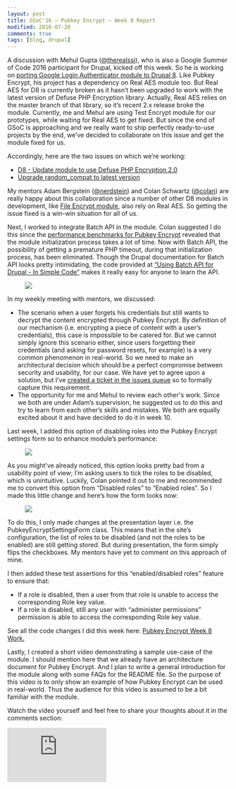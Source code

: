 ```yaml
---
layout: post
title: GSoC'16 – Pubkey Encrypt – Week 8 Report
modified: 2016-07-20
comments: true
tags: [blog, drupal]
---
```


A discussion with Mehul Gupta (<a href="https://www.drupal.org/u/therealssj">@therealssj</a>), who is also a Google Summer of Code 2016 participant for Drupal, kicked off this week. So he is working on <a href="https://summerofcode.withgoogle.com/projects/#4630295898750976">porting Google Login Authenticator module to Drupal 8</a>. Like Pubkey Encrypt, his project has a dependency on Real AES module too. But Real AES for D8 is currently broken as it hasn’t been upgraded to work with the latest version of Defuse PHP Encryption library. Actually, Real AES relies on the master branch of that library, so it’s recent 2.x release broke the module. Currently, me and Mehul are using Test Encrypt module for our prototypes, while waiting for Real AES to get fixed. But since the end of GSoC is approaching and we really want to ship perfectly ready-to-use projects by the end, we’ve decided to collaborate on this issue and get the module fixed for us.

Accordingly, here are the two issues on which we’re working:

* <a href="https://www.drupal.org/node/2727845#comment-11391629">D8 - Update module to use Defuse PHP Encryption 2.0</a>
* <a href="https://www.drupal.org/node/2763787">Upgrade random_compat to latest version</a>

My mentors Adam Bergstein (<a href ='https://www.drupal.org/u/nerdstein'>@nerdstein</a>) and Colan Schwartz (<a href='https://www.drupal.org/u/colan'>@colan</a>) are really happy about this collaboration since a number of other D8 modules in development, like <a href="https://github.com/d8-contrib-modules/file_encrypt">File Encrypt module</a>, also rely on Real AES. So getting the issue fixed is a win-win situation for all of us.

Next, I worked to integrate Batch API in the module. Colan suggested I do this since the <a href ='http://www.talhaparacha.com/gsoc-2016-week-6-report/'>performance benchmarks for Pubkey Encrypt</a> revealed that the module initialization process takes a lot of time. Now with Batch API, the possibility of getting a premature PHP timeout, during that initialization process, has been eliminated.  Though the Drupal documentation for Batch API looks pretty intimidating, the code provided at <a href="http://hardcoredev.com/blog/using-batch-api-in-drupal-7-tutorial-in-simple-code/">“Using Batch API for Drupal - In Simple Code”</a> makes it really easy for anyone to learn the API.

<figure>
  <img src="http://www.talhaparacha.com/batch-api.png">
</figure>

In my weekly meeting with mentors, we discussed:

* The scenario when a user forgets his credentials but still wants to decrypt the content encrypted through Pubkey Encrypt. By definition of our mechanism (i.e. encrypting a piece of content with a user’s credentials), this case is impossible to be catered for. But we cannot simply ignore this scenario either, since users forgetting their credentials (and asking for password resets, for example) is a very common phenomenon in real-world. So we need to make an architectural decision which should be a perfect compromise between security and usability, for our case. We have yet to agree upon a solution, but I’ve <a href="https://www.drupal.org/node/2767549">created a ticket in the issues queue</a> so to formally capture this requirement.
* The opportunity for me and Mehul to review each other's work. Since we both are under Adam’s supervision, he suggested us to do this and try to learn from each other’s skills and mistakes. We both are equally excited about it and have decided to do it in week 10.

Last week, I added this option of disabling roles into the Pubkey Encrypt settings form so to enhance module’s performance:

<figure>
  <img src="http://www.talhaparacha.com/disable-roles.png">
</figure>

As you might’ve already noticed, this option looks pretty bad from a usability point of view; I’m asking users to tick the roles to be disabled, which is unintuitive. Luckily, Colan pointed it out to me and recommended me to convert this option from “Disabled roles” to “Enabled roles”. So I made this little change and here’s how the form looks now:

<figure>
  <img src="http://www.talhaparacha.com/enabled-roles.png">
</figure>

To do this, I only made changes at the presentation layer i.e. the PubkeyEncryptSettingsForm class. This means that in the site’s configuration, the list of roles to be disabled (and not the roles to be enabled) are still getting stored. But during presentation, the form simply flips the checkboxes. My mentors have yet to comment on this approach of mine.

I then added these test assertions for this “enabled/disabled roles” feature to ensure that:

* If a role is disabled, then a user from that role is unable to access the corresponding Role key value.
* If a role is disabled, still any user with “administer permissions” permission is able to access the corresponding Role key value.

See all the code changes I did this week here: <a href="https://github.com/talhaparacha/pubkey_encrypt/compare/a28b6a78ec4a7b318fafc7f854ba94faa3e37e75...talhaparacha:c47f5f8adb70f81dceb4f28404ca2173957dc6d5">Pubkey Encrypt Week 8 Work.</a>

Lastly, I created a short video demonstrating a sample use-case of the module. I should mention here that we already have an architecture document for Pubkey Encrypt. And I plan to write a general introduction for the module along with some FAQs for the README file. So the purpose of this video is to only show an example of how Pubkey Encrypt can be used in real-world. Thus the audience for this video is assumed to be a bit familiar with the module.

Watch the video yourself and feel free to share your thoughts about it in the comments section:

<iframe src="https://player.vimeo.com/video/174876122?color=c9ff23" width="225" height="123" frameborder="0" webkitallowfullscreen mozallowfullscreen allowfullscreen></iframe>
